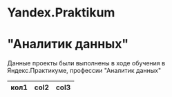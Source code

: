 # Yandex.Praktikum
# "Аналитик данных"

Данные проекты были выполнены в ходе обучения в Яндекс.Практикуме, профессии "Аналитик данных"

кол1 | col2 | col3
---- | ---- |-----
